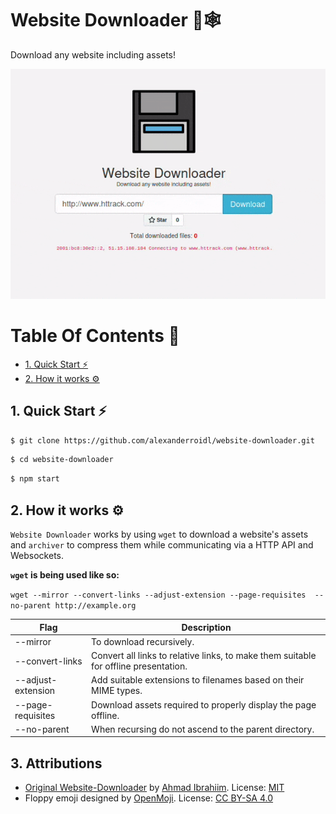 # Website Downloader 💾🕸️

Download any website including assets!

![Preview](https://github.com/alexanderroidl/website-downloader/blob/main/public/Record.gif?raw=true)

# Table Of Contents 📒

- [1. Quick Start ⚡](#1-quick-start-)
- [2. How it works ⚙️](#2-how-it-works-)

## 1. Quick Start ⚡

```sh
$ git clone https://github.com/alexanderroidl/website-downloader.git
```

```sh
$ cd website-downloader
```

```sh
$ npm start
```

## 2. How it works ⚙️

`Website Downloader` works by using `wget` to download a website's assets and `archiver` to compress them while communicating via a HTTP API and Websockets.

**`wget` is being used like so:**

`wget --mirror --convert-links --adjust-extension --page-requisites 
--no-parent http://example.org`

| Flag               | Description                                                                          |
| ------------------ | ------------------------------------------------------------------------------------ |
| --mirror           | To download recursively.                                                             |
| --convert-links    | Convert all links to relative links, to make them suitable for offline presentation. |
| --adjust-extension | Add suitable extensions to filenames based on their MIME types.                      |
| --page-requisites  | Download assets required to properly display the page offline.                       |
| --no-parent        | When recursing do not ascend to the parent directory.                                |

## 3. Attributions

- [Original Website-Downloader](https://github.com/AhmadIbrahiim/Website-downloader) by [Ahmad Ibrahiim](https://github.com/AhmadIbrahiim). License: [MIT](https://raw.githubusercontent.com/AhmadIbrahiim/Website-downloader/master/LICENSE.md)
- Floppy emoji designed by [OpenMoji](https://openmoji.org/). License: [CC BY-SA 4.0](https://creativecommons.org/licenses/by-sa/4.0/#)
